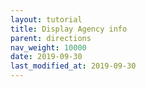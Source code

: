```yaml
---
layout: tutorial
title: Display Agency info
parent: directions
nav_weight: 10000
date: 2019-09-30
last_modified_at: 2019-09-30
---
```

